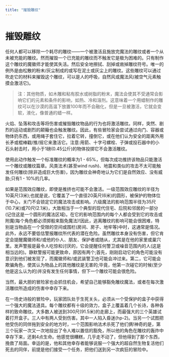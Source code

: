 ```yaml
---
title: "摧毁雕纹"
---
```

# 摧毁雕纹

任何人都可以移除一个耗尽的雕纹——一个被激活且施放完魔法的雕纹或者一个从未被充能的雕纹。然而摧毁一个已充能的雕纹而不触发它是极为困难的。只有制作这个雕纹的魔徽师才能使其失活。然后安全地擦拭、刮掉或凿掉雕纹符号。唯一的例外是由松散的粉末/灰尘制成的或写在泥土或灰尘上的雕纹。这些雕纹可以通过吹走它的材料来摧毁这个雕纹，可以是人的呼吸，自然风或魔法风(被空气元素触摸会激活它)。

> 注：其他物质，如木雕和粘有胶水或树脂的粉末，魔法会使其不受通常会影响它们的元素和条件的影响，如热、冷和溶剂。这意味着一个用蜡制作的雕纹可以在沙漠的高温下放置100年而不会融化，但是一旦被激活，它就会变软，液化，像普通的蜡一样。

火焰、坠落和攻击等将伤害或摧毁雕纹物品的行为也将激活雕纹。同样，突然、剧烈的运动或剧烈的颠簸也会触发雕纹。因此，有些冒险家会尝试通过向门、容器或物体扔东西，或用绳子套住它，拉着它转，撞倒它，或在他们认为安全的距离外用长矛或棍棒戳/推/摇它来激活它。注意:用箭、十字弓螺栓、子弹或投石器中的小石头射击时，用小于1磅(0.45公斤)的物体投掷它不会激活雕纹。

使用此动作触发一个标准雕纹的概率为1 - 65%，但每次成功推挤该物品只能激活一个雕纹或雕纹篇章。风类法术(甚至wind rush)、地震和类似的攻击不太可能触发任何雕纹(除非造成巨大伤害)，因为雕纹会神奇地认为它们是自然效应、没有威胁;只有1 - 10%的几率。

如果是范围效应雕纹，即使是推挤也可能不会激活。一级范围效应雕纹的半径为10英尺(3米);也就是说，它覆盖了一个直径20英尺(6米)的圆形，被保护的物体位于中心，关门不会锁定它的魔法攻击或影响。六级魔法的影响范围半径为35尺(10.7米)或70尺(2.1米)，大致相当于一个典型的现代住宅、后院和邻居的一部分(记住这是一个圆形的魔法区域)。在它的影响范围内的每个人都会受到它的攻击或附魔(每个角色都必须掷骰来豁免魔法)!因此，逃离雕纹的影响可能会很困难，特别是当物品在一个受限的空间或围栏(房间、房子、地牢等)中时，这通常是情况。此外，永远不要低估警报雕纹所代表的潜在危险。虽然雕纹本身没有伤害，但它肯定会提醒魔徽师和/或他的仆人、朋友、保护者或随从，尤其是在他的家里或巢穴里。发声警报是最令人吃惊和讨厌的，它会提醒任何警卫或噪音范围内的人(这是相当远的)。静默警报可能更致命，原因有两个;首先，刚刚启动它的角色可能没有意识到他们被发现了，而魔徽师和/或武装警卫也可能会冲过来。第二，它可能会欺骗角色，使其认为物品上的其他雕纹是无害的;毕竟，他第一次碰它的时候(至少他是这么认为的)并没有发生任何事情，但下一个雕纹可能会很危险。

当然，最大胆的冒险家也会抓住机会，希望自己能够豁免雕纹魔法，或者在每次激活雕纹所造成的伤害中幸存下来。

在一场史诗般的冒险中，玩家团队处于生死关头，必须从一个受保护的盒子中获得一个强大的魔法道具。每个雕纹都有十级的效力，盒子上覆盖着几个长诗，各种各样的致命雕纹。大多数人被送到300尺(91.5米)的走廊上，而最强大的三个英雄试着打开盒子。三人中有两人受到伤害。其中一人陷入昏迷(hp-2)。当另一个试图把他受伤的同伴拖到安全的地方时，一个范围影响法术杀死了他们俩!神奇的是，第三个玩家一次又一次地投出了令人难以置信的豁免，所以他的角色在雕纹的轰炸中幸存下来，还剩4点生命。他感觉很糟糕，几乎走不动了，但他得到了那个东西，挽救了局面。幸运的是，他和其他幸存者能够说服一个强大的超自然生物复活他们死去的同伴，前提是他们接受一个任务，把他们送到另一次疯狂的冒险中。